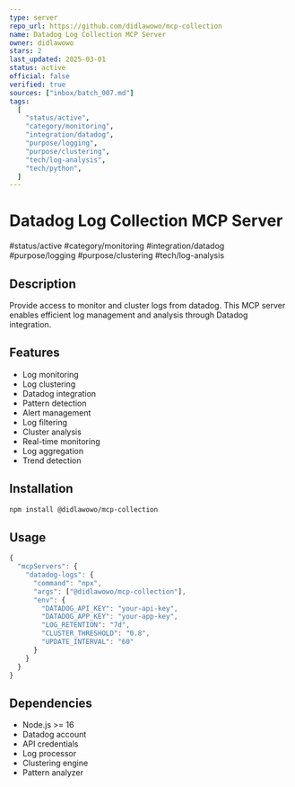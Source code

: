 ```yaml
--- 
type: server
repo_url: https://github.com/didlawowo/mcp-collection
name: Datadog Log Collection MCP Server
owner: didlawowo
stars: 2
last_updated: 2025-03-01
status: active
official: false
verified: true
sources: ["inbox/batch_007.md"]
tags:
  [
    "status/active",
    "category/monitoring",
    "integration/datadog",
    "purpose/logging",
    "purpose/clustering",
    "tech/log-analysis",
    "tech/python",
  ]
---
```


# Datadog Log Collection MCP Server

#status/active #category/monitoring #integration/datadog #purpose/logging #purpose/clustering #tech/log-analysis

## Description

Provide access to monitor and cluster logs from datadog. This MCP server enables efficient log management and analysis through Datadog integration.

## Features

- Log monitoring
- Log clustering
- Datadog integration
- Pattern detection
- Alert management
- Log filtering
- Cluster analysis
- Real-time monitoring
- Log aggregation
- Trend detection

## Installation

```bash
npm install @didlawowo/mcp-collection
```

## Usage

```javascript
{
  "mcpServers": {
    "datadog-logs": {
      "command": "npx",
      "args": ["@didlawowo/mcp-collection"],
      "env": {
        "DATADOG_API_KEY": "your-api-key",
        "DATADOG_APP_KEY": "your-app-key",
        "LOG_RETENTION": "7d",
        "CLUSTER_THRESHOLD": "0.8",
        "UPDATE_INTERVAL": "60"
      }
    }
  }
}
```

## Dependencies

- Node.js >= 16
- Datadog account
- API credentials
- Log processor
- Clustering engine
- Pattern analyzer